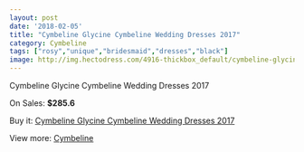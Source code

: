 ```yaml
---
layout: post
date: '2018-02-05'
title: "Cymbeline Glycine Cymbeline Wedding Dresses 2017"
category: Cymbeline
tags: ["rosy","unique","bridesmaid","dresses","black"]
image: http://img.hectodress.com/4916-thickbox_default/cymbeline-glycine-cymbeline-wedding-dresses-2013.jpg
---
```

Cymbeline Glycine Cymbeline Wedding Dresses 2017

On Sales: **$285.6**
<a href="https://www.hectodress.com/cymbeline/2503-cymbeline-glycine-cymbeline-wedding-dresses-2013.html"><amp-img layout="responsive" width="600" height="600" src="//img.hectodress.com/4916-thickbox_default/cymbeline-glycine-cymbeline-wedding-dresses-2013.jpg" alt="Cymbeline Glycine Cymbeline Wedding Dresses 2017 0" /></a>

Buy it: [Cymbeline Glycine Cymbeline Wedding Dresses 2017](https://www.hectodress.com/cymbeline/2503-cymbeline-glycine-cymbeline-wedding-dresses-2013.html "Cymbeline Glycine Cymbeline Wedding Dresses 2017")

View more: [Cymbeline](https://www.hectodress.com/43-cymbeline "Cymbeline")
